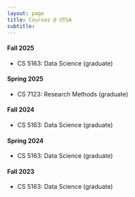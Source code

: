 ```yaml
---
layout: page
title: Courses @ UTSA
subtitle:
---
```


#### Fall 2025
<ul>
<li> CS 5163: Data Science (graduate) </li>
</ul>

#### Spring 2025
<ul>
<li> CS 7123: Research Methods (graduate) </li>
</ul>

#### Fall 2024
<ul>
<li> CS 5163: Data Science (graduate) </li>
</ul>

#### Spring 2024
<ul>
<li> CS 5163: Data Science (graduate) </li>
</ul>

#### Fall 2023
<ul>
<li> CS 5163: Data Science (graduate) </li>
</ul>
